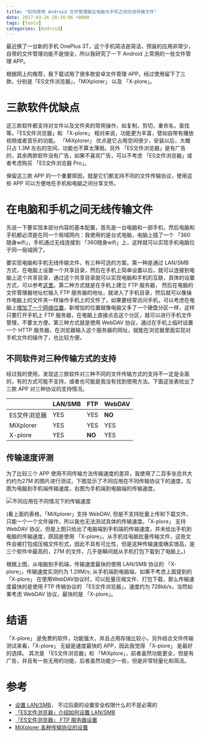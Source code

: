 ```yaml
---
title: "如何使用 Android 文件管理器在电脑与手机之间无线传输文件"
date: 2017-03-26 20:34:06 +0800
tags: [tools]
categories: [Android]
---
```


最近换了一台新的手机 OnePlus 3T，这个手机简洁是简洁，预装的应用非常少，自带的文件管理功能不是很全，所以我研究了一下 Android 上常用的一些文件管理 APP。

<!--more-->

根据网上的推荐，我下载试用了很多款安卓文件管理 APP，经过使用留下了三款，分别是「ES文件浏览器」，「MiXplorer」 以及 「X-plore」。

# 三款软件优缺点

这三款软件都支持对文件以及文件夹的常用操作，如复制，剪切，重命名，查找等。「ES文件浏览器」和 「X-plore」 相对来说，功能更为丰富，譬如自带有播放视频或者音乐的功能。 「MiXplorer」 优点是它占用空间很少，安装以后，大概只占 1.3M 左右的空间，功能也不算太薄弱。另外 「ES文件浏览器」是有广告的，其余两款软件没有广告，如果不喜欢广告，可以不考虑 「ES文件浏览器」或者考虑购买 「ES文件浏览器 Pro」。

保留这三款 APP 的一个重要原因，就是它们都支持不同的文件传输协议，使用这些 APP 可以方便地在手机和电脑之间分享文件。

# 在电脑和手机之间无线传输文件

先说一下要实现本部分内容的基本配置，首先是一台电脑和一部手机，然后电脑和手机都必须是在同一个局域网内：我使用的是台式电脑，电脑上插了一个 「360随身wifi」，手机通过无线连接到 「360随身wifi」上，这样就可以实现手机电脑位于同一局域网了。

要实现电脑和手机无线传输文件，有三种可选的方案。第一种是通过 LAN/SMB 方式，在电脑上设置一个共享目录，然后在手机上简单设置以后，就可以连接到电脑上这个共享目录，通过这个共享目录就可以实现电脑和手机的互联，具体的设置方式，可以参考[这里](http://www.estrongs.com/eshelp/cn/network.htm#_Toc404710719)。第二种方式就是在手机上建立 FTP 服务器， 然后在电脑的文件管理器地址栏输入 FTP 服务器的地址，就进入了手机目录，然后就可以像操作电脑上的文件夹一样操作手机上的文件了，如果要经常访问手机，可以考虑在电脑上[增加了一个网络位置](http://jingyan.baidu.com/article/fcb5aff793ba45edaa4a7116.html)，新增加的位置就像电脑又多了一个硬盘分区一样，这样只要打开手机上 FTP 服务器，在电脑上直接点击这个分区，就可以进行手机文件管理，不要太方便。第三种方式就是使用 WebDAV 协议，通过在手机上临时设置一个 HTTP 服务器，在浏览器输入这个服务器的网址，就能在浏览器里面实现对手机文件的操作了，也比较方便。

## 不同软件对三种传输方式的支持

经过我的使用，发现这三款软件对三种不同的文件传输方式的支持不一定是全面的，有的方式可能不支持，或者也可能是我没有找到使用方法。下面这张表给出了三款 APP 对三种协议的支持情况。

|              | LAN/SMB | FTP    | WebDAV |
|--------------|---------|--------|--------|
| ES文件浏览器 | YES     | YES    | **NO** |
| MiXplorer    | YES     | YES    | YES    |
| X-plore      | YES     | **NO** | YES    |

## 传输速度评测

为了比较三个 APP 使用不同传输方法传输速度的差异，我使用了二百多张总共大约约为27M 的图片进行测试，下图显示了不同应用在不同传输协议下的速度，左图为电脑到手机端传输速度，右图为手机端到电脑端的传输速度。

<img src="https://blog-resource-1257868508.file.myqcloud.com/file_transfer_speed_test.jpg"
         title="不同应用在不同情况下的传输速度"
         style="float: middle;"
         >

(看上面的表格，「MiXplorer」支持 WebDAV, 但是不支持批量上传和下载文件，只能一个一个文件操作，所以我也无法测试具体的传输速度。「X-plore」 支持 WebDAV 协议，但是上图只给出了电脑端到手机端的传输速度，并未给出手机到电脑的传输速度，原因是使用 「X-plore」，从手机往电脑批量传输文件，这些文件会被打包成压缩文件形式，因此不具有可比性，但是这种传输速度确实很高，是三个软件中最高的，27M 的文件，几乎是瞬间就从手机打包下载到了电脑上。)

根据上图，从电脑到手机端，传输速度最快的使用 LAN/SMB 协议的 「X-plore」，传输速度实测约为 1.29M/s; 从手机端到电脑端，如果不考虑上面提到的 「X-plore」 在使用WebDAV协议时，可以批量压缩文件、打包下载，那么传输速度最快的是使用 FTP 传输协议的 「ES文件浏览器」，速度约为 728kb/s，当然如果考虑 WebDAV 协议，最快的是 「X-plore」。

# 结语

「X-plore」 是免费的软件，功能强大，并且占用存储比较小，另外结合文件传输测试来看，「X-plore」 无疑是速度最快的 APP，因此我觉得 「X-plore」 是最好的选择。 其次是 「ES文件浏览器」和 「MiXplore」，前者虽然功能更全，但是有广告，并且有一些无用的功能，后者虽然功能少一些，但是非常轻量化和简洁。

# 参考

+ [设置 LAN/SMB](http://t.cn/R6iVAno)， 不过后面的设置安全权限什么的不是必需的
+ [「ES文件浏览器」介绍如何设置 LAN/SMB](http://t.cn/R6iVt7i)
+ [「ES文件浏览器」 FTP 服务器设置](http://t.cn/R6iVX9Z)
+ [MiXplorer 各种传输协议的设置](http://t.cn/R6iVC2E)
